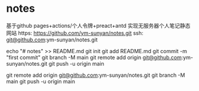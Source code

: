 # notes
基于github pages+actions/个人令牌+preact+antd 实现无服务器个人笔记静态网站
https: https://github.com/ym-sunyan/notes.git
ssh: git@github.com:ym-sunyan/notes.git


echo "# notes" >> README.md
git init
git add README.md
git commit -m "first commit"
git branch -M main
git remote add origin git@github.com:ym-sunyan/notes.git
git push -u origin main

git remote add origin git@github.com:ym-sunyan/notes.git
git branch -M main
git push -u origin main